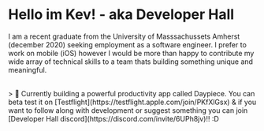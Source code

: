 # Hello im Kev! - aka Developer Hall

I am a recent graduate from the University of Masssachussets Amherst (december 2020) seeking employment as a software engineer. I prefer to work on mobile (iOS) however I would be more than happy to contribute my wide array of technical skills to a team thats building something unique and meaningful.

<br>
> 🌿 Currently building a powerful productivity app called Daypiece. You can beta test it on [Testflight](https://testflight.apple.com/join/PKfXlGsx) & if you want to follow along with development or suggest something you can join [Developer Hall discord](https://discord.com/invite/6UPh8jv)!! :D

